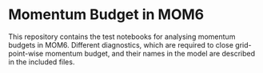 # Momentum Budget in MOM6

This repository contains the test notebooks for analysing momentum budgets in MOM6. Different diagnostics, which are required to close grid-point-wise momentum budget, and their names in the model are described in the included files.  
